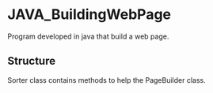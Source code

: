 # JAVA_BuildingWebPage

Program developed in java that build a web page.

## Structure

Sorter class contains methods to help the PageBuilder class.
